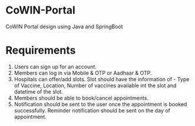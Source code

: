 # CoWIN-Portal
CoWIN Portal design using Java and SpringBoot

# Requirements
1. Users can sign up for an account.
2. Members can log in via Mobile & OTP or Aadhaar & OTP. 
3. Hospitals can offer/add slots. Slot should have the information of - 
   Type of Vaccine, Location, Number of vaccines available int the slot and datetime of the slot.
4. Members should be able to book/cancel appointments.
5. Notification should be sent to the user once the appointment is booked successfully.
   Reminder notification should be sent on the day of appointment.
